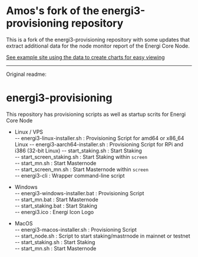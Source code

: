 # Amos's fork of the energi3-provisioning repository

This is a fork of the energi3-provisioning repository with some updates that extract additional data for the node monitor report of the Energi Core Node.

[See example site using the data to create charts for easy viewing](https://amostodman.github.io/ATRewardsCharts-NRG/)

---
Original readme:

# energi3-provisioning

This repository has provisioning scripts as well as startup scrits for Energi Core Node

- Linux / VPS <br>
-- energi3-linux-installer.sh : Provisioning Script for amd64 or x86_64 Linux
-- energi3-aarch64-installer.sh : Provisioning Script for RPi and i386 (32-bit Linux)
-- start_staking.sh           : Start Staking<br>
-- start_screen_staking.sh    : Start Staking within `screen`<br>
-- start_mn.sh                : Start Masternode<br>
-- start_screen_mn.sh         : Start Masternode  within `screen`<br>
-- energi3-cli                : Wrapper command-line script<br>
 
- Windows <br>
 -- energi3-windows-installer.bat : Provisioning Script<br>
 -- start_mn.bat                  : Start Masternode<br>
 -- start_staking.bat             : Start Staking<br>
 -- energi3.ico                   : Energi Icon Logo<br>

- MacOS <br>
-- energi3-macos-installer.sh     : Provisioning Script<br>
-- start_node.sh                  : Script to start staking/mastrnode in mainnet or testnet<br>
-- start_staking.sh               : Start Staking<br>
-- start_mn.sh                    : Start Masternode<br>

